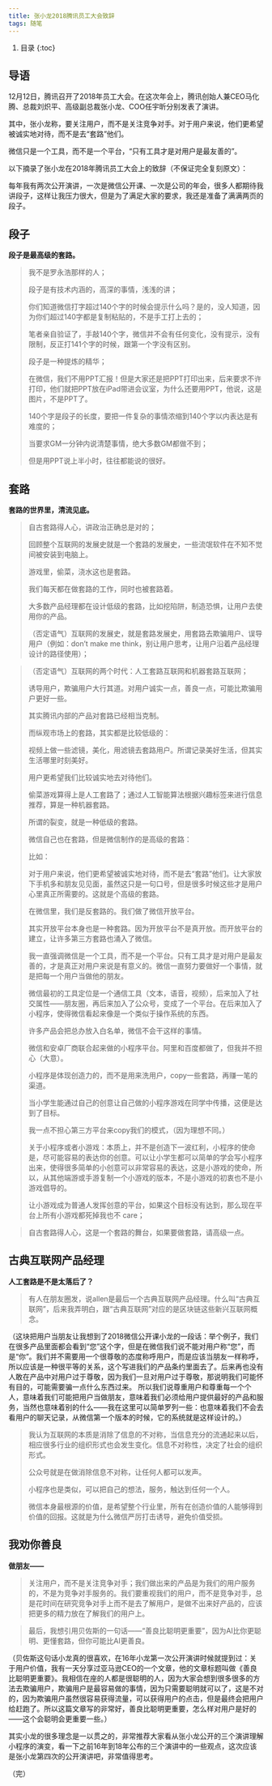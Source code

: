 ```yaml
---
title: 张小龙2018腾讯员工大会致辞
tags: 随笔
---
```


1. 目录
{:toc}


## 导语

12月12日，腾讯召开了2018年员工大会。在这次年会上，腾讯创始人兼CEO马化腾、总裁刘炽平、高级副总裁张小龙、COO任宇昕分别发表了演讲。

其中，张小龙称，要关注用户，而不是关注竞争对手。对于用户来说，他们更希望被诚实地对待，而不是去“套路”他们。

微信只是一个工具，而不是一个平台，“只有工具才是对用户是最友善的”。

以下摘录了张小龙在2018年腾讯员工大会上的致辞（不保证完全复刻原文）：

每年我有两次公开演讲，一次是微信公开课、一次是公司的年会，很多人都期待我讲段子，这样让我压力很大，但是为了满足大家的要求，我还是准备了满满两页的段子。

<!--more-->

## 段子

**段子是最高级的套路。**

> 我不是罗永浩那样的人；
>
> 段子是有技术内涵的，高深的事情，浅浅的讲；
>
> 你们知道微信打字超过140个字的时候会提示什么吗？是的，没人知道，因为你们超过140字都是复制粘贴的，不是手工打上去的；
>
> 笔者亲自验证了，手敲140个字，微信并不会有任何变化，没有提示，没有限制，反正打141个字的时候，跟第一个字没有区别。
>
> 段子是一种提炼的精华；
>
> 在微信，我们不用PPT汇报！但是大家还是把PPT打印出来，后来要求不许打印，他们就把PPT放在iPad带进会议室，为什么还要用PPT，他说，这是图片，不是PPT了。
>
> 140个字是段子的长度，要把一件复杂的事情浓缩到140个字以内表达是有难度的；
>
> 当要求GM一分钟内说清楚事情，绝大多数GM都做不到；
>
> 但是用PPT说上半小时，往往都能说的很好。

## 套路

**套路的世界里，清流见底。**

> 自古套路得人心，讲政治正确总是对的；
>
> 回顾整个互联网的发展史就是一个套路的发展史，一些流氓软件在不知不觉间被安装到电脑上。
>
> 游戏里，偷菜，浇水这也是套路。
>
> 我们每天都在做套路的工作，同时也被套路着。
>
> 大多数产品经理都在设计低级的套路，比如挖陷阱，制造恐惧，让用户去使用你的产品。
>
> （否定语气）互联网的发展史，就是套路发展史，用套路去欺骗用户、误导用户（例如：don’t make me think，别让用户思考，让用户沿着产品经理设计的路径使用）；

> （否定语气）互联网的两个时代：人工套路互联网和机器套路互联网；
>
> 诱导用户，欺骗用户大行其道。对用户诚实一点，善良一点，可能比欺骗用户更好一些。
>
> 其实腾讯内部的产品对套路已经相当克制。
>
> 而纵观市场上的套路，其实都是比较低级的：
>
> 视频上做一些滤镜，美化，用滤镜去套路用户。所谓记录美好生活，但其实生活哪里时刻美好。
>
> 用户更希望我们比较诚实地去对待他们。
>
> 偷菜游戏算得上是人工套路了；通过人工智能算法根据兴趣标签来进行信息推荐，算是一种机器套路。
>
> 所谓的裂变，就是一种低级的套路。
>
> 微信自己也在套路，但是微信制作的是高级的套路：
>
> 比如：
>
> 对于用户来说，他们更希望被诚实地对待，而不是去“套路”他们。让大家放下手机多和朋友见见面，虽然这只是一句口号，但是很多时候这些才是用户心里真正所需要的。这就是个高级的套路。
>
> 在微信里，我们是反套路的。我们做了微信开放平台。
>
> 其实开放平台本身也是一种套路。因为开放平台不是真开放。而开放平台的建立，让许多第三方套路也涌入了微信。
>
> 我一直强调微信是一个工具，而不是一个平台。只有工具才是对用户是最友善的，才是真正对用户来说是有意义的。微信一直努力要做好一个事情，就是把每一个用户当做他的朋友。
>
> 微信最初的工具定位是一个通信工具（文本，语音，视频），后来加入了社交属性——朋友圈，再后来加入了公众号，变成了一个平台。在后来加入了小程序，使得微信看起来像是一个类似于操作系统的东西。
>
> 许多产品会把总办放入白名单，微信不会干这样的事情。
>
> 微信和安卓厂商联合起来做的小程序平台。阿里和百度都做了，但我并不担心（大意）。
>
> 小程序是体现创造力的，而不是用来洗用户，copy一些套路，再赚一笔的渠道。
>
> 当小学生能通过自己的创意让自己做的小程序游戏在同学中传播，这便是达到了目标。
>
> 我一点不担心第三方平台来copy我们的模式，（因为理想不同。）
>
> 关于小程序或者小游戏：本质上，并不是创造下一波红利，小程序的使命是，尽可能容易的表达你的创意。可以让小学生都可以简单的学会写小程序出来，使得很多简单的小创意可以非常容易的表达，这是小游戏的使命，所以，从其他端游或手游复制一个小游戏的版本，不是小游戏的初衷也不是小游戏倡导的。
>
> 让小游戏成为普通人发挥创意的平台，如果这个目标没有达到，那么现在平台上所有小游戏都死掉我也不 care；

> 自古套路得人心，这是一个套路的舞台，如果要做套路，请高级一点。

## 古典互联网产品经理

**人工套路是不是太落后了？**

> 有人在朋友圈发，说allen是最后一个古典互联网产品经理。什么叫“古典互联网”，后来我弄明白，跟“古典互联网”对应的是区块链这些新兴互联网概念。

（这块把用户当朋友让我想到了2018微信公开课小龙的一段话：举个例子，我们在很多产品里面都会看到“您”这个字，但是在微信我们说不能对用户称“您”，而是“你”。我们并不需要用一个很尊敬的态度称呼用户，而是应该当朋友一样称呼，所以应该是一种很平等的关系，这个写进我们的产品条约里面去了。后来再也没有人敢在产品中对用户过于尊敬，因为我们一旦对用户过于尊敬，那说明我们可能怀有目的，可能需要骗一点什么东西过来。 所以我们说尊重用户和尊重每一个个人，意味着我们可能把用户当做朋友，意味着我们必须给用户提供最好的产品和服务，当然也意味着别的什么——我在这里可以简单罗列一些：也意味着我们不会去看用户的聊天记录，从微信第一个版本的时候，它的系统就是这样设计的。）

> 我认为互联网的本质是消除了信息的不对称，当信息充分的流通起来以后，相应很多行业的组织形式也会发生变化。信息不对称性，决定了社会的组织形式。
>
> 公众号就是在做消除信息不对称，让任何人都可以发声。
>
> 小程序也是类似，可以把自己的想法，服务，触达到任何一个人。
>
> 微信本身最根源的价值，是希望整个行业里，所有在创造价值的人能够得到价值的回报。这就是为什么微信严厉打击诱导，避免价值受损。

## 我劝你善良

**做朋友——**

> 关注用户，而不是关注竞争对手；我们做出来的产品是为我们的用户服务的，不是为竞争对手服务的。我们要重视我们的用户，而不是竞争对手，总是花时间在研究竞争对手上而不是去了解用户，是做不出来好产品的，应该把更多的精力放在了解我们的用户上。

> 最后，我想引用贝佐斯的一句话——“善良比聪明更重要”，因为AI比你更聪明、更懂套路，但你可能比AI更善良。

（贝佐斯这句话小龙真的很喜欢，在16年小龙第一次公开演讲时候就提到过：关于用户价值，我有一天分享过亚马逊CEO的一个文章，他的文章标题叫做《善良比聪明更重要》。我相信在座的人都是很聪明的人，因为大家会想到很多很多的方法去欺骗用户，欺骗用户是最容易做的事情，因为只需要聪明就可以了，这是不对的，因为欺骗用户虽然很容易获得流量，可以获得用户的点击，但是最终会把用户给赶跑了。所以这篇文章写的非常好，善良比聪明更重要，怎么样对用户是好的——这个会聪明会更重要一些。）

其实小龙的很多理念是一以贯之的，非常推荐大家看从张小龙公开的三个演讲理解小程序的演变，看一下之前16年到18年公布的三个演讲中的一些观点，这次应该是张小龙第四次的公开演讲吧，非常值得思考。


（完）

